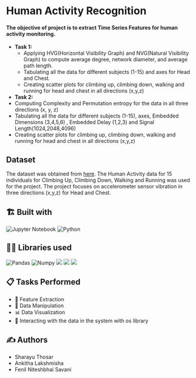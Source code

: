 # Human Activity Recognition

#### The objective of project is to extract Time Series Features for human activity monitoring. 
* **Task 1:**
  * Applying HVG(Horizontal Visibility Graph) and NVG(Natural Visibility Graph) to compute average degree, network diameter, and average path length. 
  * Tabulating all the data for different subjects (1-15) and axes for Head and Chest. 
  * Creating scatter plots for climbing up, climbing down, walking and running for head and chest in all directions (x,y,z)
 * **Task 2:**
  * Computing Complexity and Permutation entropy for the data in all three directions (x, y, z)
  * Tabulating all the data for different subjects (1-15), axes, Embedded Dimensions (3,4,5,6) , Embedded Delay (1,2,3) and Signal Length(1024,2048,4096)
  * Creating scatter plots for climbing up, climbing down, walking and running for head and chest in all directions (x,y,z)

## Dataset
The dataset was obtained from [here](https://www.uni-mannheim.de/dws/research/projects/activity-recognition/dataset/). The Human Activity data for 15 individuals for Climbing Up, Climbing Down, Walking and Running was used for the project. The project focuses on accelerometer sensor vibration in three directions (x,y,z) for Head and Chest. 

## 🏗️ Built with
![Jupyter Notebook](https://img.shields.io/badge/jupyter-%23FA0F00.svg?style=for-the-badge&logo=jupyter&logoColor=white)
![Python](https://img.shields.io/badge/python-3670A0?style=for-the-badge&logo=python&logoColor=ffdd54)

## 👩‍💻 Libraries used
![Pandas](https://img.shields.io/badge/Pandas-2C2D72?style=for-the-badge&logo=pandas&logoColor=white)
![Numpy](https://img.shields.io/badge/Numpy-777BB4?style=for-the-badge&logo=numpy&logoColor=white)
![](https://img.shields.io/badge/ordpy-F7931E.svg?style=for-the-badge&logo=ordpy&logoColor=white)
![](https://img.shields.io/badge/os-F7931E.svg?style=for-the-badge&logo=os&logoColor=white)
![](https://img.shields.io/badge/Seaborn-2C2D72?style=for-the-badge&logo=Seaborn&logoColor=white)

## 📋 Tasks Performed
* 🔎 Feature Extraction
* 🔁 Data Manipulation
* 📊 Data Visualization
* 📂 Interacting with the data in the system with os library

## ✍️ Authors
* Sharayu Thosar
* Ankitha Lakshmisha
* Fenil Niteshbhai Savani

